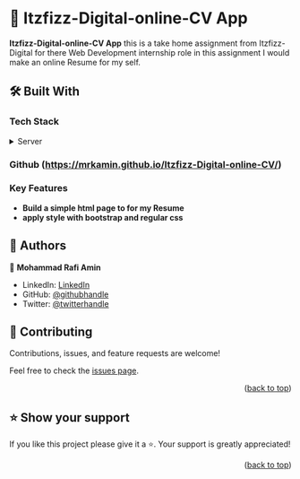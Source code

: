 <!-- PROJECT DESCRIPTION -->

# 📖 Itzfizz-Digital-online-CV App<a name="about-project"></a>

**Itzfizz-Digital-online-CV App** 
this is a take home assignment from Itzfizz-Digital for there Web Development internship role in this assignment I would make an online Resume for my self.

## 🛠 Built With <a name="built-with"></a>

### Tech Stack <a name="tech-stack"></a>

<details>
  <summary>Server</summary>
  <ul>
  
    > <li><a href="https://html.com/">HTML</a></li>
    > <li><a href="https://getbootstrap.com/">CSS&Bootstrap</a></li>

  </ul>
</details>
<!-- Live Demo -->

### Github (https://mrkamin.github.io/Itzfizz-Digital-online-CV/)

<!-- Features -->

### Key Features <a name="key-features"></a>

- **Build a simple html page to for my Resume**
- **apply style with bootstrap and regular css**


<!-- AUTHORS -->

## 👥 Authors <a name="authors"></a>

👤 **Mohammad Rafi Amin**

- LinkedIn: [LinkedIn](https://www.linkedin.com/in/mohammad-rafi-amin-63b4319b/)
- GitHub: [@githubhandle](https://github.com/mrkamin)
- Twitter: [@twitterhandle](https://twitter.com/Mohamma63974237)


<!-- CONTRIBUTING -->

## 🤝 Contributing <a name="contributing"></a>

Contributions, issues, and feature requests are welcome!

Feel free to check the [issues page](https://github.com/mrkamin/TAIRP-Image-gallery-filtering/issues).

<p align="right">(<a href="#readme-top">back to top</a>)</p>

<!-- SUPPORT -->

## ⭐️ Show your support <a name="support"></a>

If you like this project please give it a ⭐️. Your support is greatly appreciated!

<p align="right">(<a href="#readme-top">back to top</a>)</p>

<!-- ACKNOWLEDGEMENTS -->

